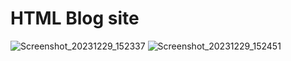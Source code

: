 # HTML Blog site

![Screenshot_20231229_152337](https://github.com/Edveika/Udemy-HTML-CSS/assets/113787144/d89f498c-bfaf-4110-8218-1eb93a6a070f)
![Screenshot_20231229_152451](https://github.com/Edveika/Udemy-HTML-CSS/assets/113787144/91d23eb7-24f9-421b-a111-7f44045c2dcb)
